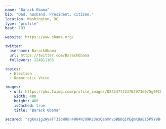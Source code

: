 ```yaml
---
name: "Barack Obama"
bio: "Dad, husband, President, citizen."
location: Washington, DC
type: "profile"
heat: 703

website: https://www.obama.org/

twitter:
  username: BarackObama
  url: https://twitter.com/BarackObama
  followers: 124011105

topics:
  - Election
  - Democratic Voice

images:
  - url: https://pbs.twimg.com/profile_images/822547732376207360/5g0FC8XX_400x400.jpg
    width: 400
    height: 400
    isCached: true
    title: "Barack Obama"

secured: "zgKos1g2WyaTT3ioWO8n4984NJU9K2DexQeoXnvpBBBqiPEgmKBaE15P9Y9B+5h474DcqBer16RZzaQzTIMaPDYeXLsv3VyhDzG4aZwJYhlXbbQdO9DSUr2R3vkfK2lqKak02YQKcUUZqcKBjNPavk6aTW+GM6n+Bu59gR+voN8/H/PbvlkKXNn+T8YSY+30Q9TZY8jGB2y15o9QvvD8Yihen2LSowNtijFGhLeToAlco+0Zxifg/UpnJokvYzxg/+I66ykboHGyFHilzaC0KBGk/cah332ICxpMZienVGkKGSCjBD/MqoQVJ3xDqnWipA+NKi/FpLTag9b8iTuCtxHfdHgITmV29Ojay1CezdTWohss8s2Jlv4VX6TUpD3x2wxmmUkRn5jUn88d/JRArwt6J7IwnVvmlqxyxb30I44=;D26IUJGgPeOBC33hudc+ng=="
---
```


